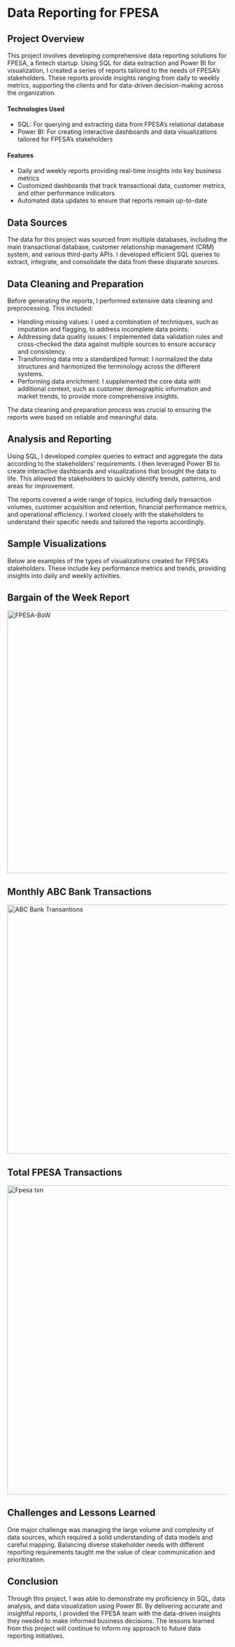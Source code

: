 # Data Reporting for FPESA

## Project Overview

This project involves developing comprehensive data reporting solutions for FPESA, a fintech startup. Using SQL for data extraction and Power BI for visualization, I created a series of reports tailored to the needs of FPESA’s stakeholders. These reports provide insights ranging from daily to weekly metrics, supporting the clients and for data-driven decision-making across the organization.
#### Technologies Used
- SQL: For querying and extracting data from FPESA’s relational database
- Power BI: For creating interactive dashboards and data visualizations tailored for FPESA’s stakeholders
#### Features
- Daily and weekly reports providing real-time insights into key business metrics
- Customized dashboards that track transactional data, customer metrics, and other performance indicators
- Automated data updates to ensure that reports remain up-to-date

## Data Sources
The data for this project was sourced from multiple databases, including the main transactional database, customer relationship management (CRM) system, and various third-party APIs. I developed efficient SQL queries to extract, integrate, and consolidate the data from these disparate sources.

## Data Cleaning and Preparation
Before generating the reports, I performed extensive data cleaning and preprocessing. This included:
- Handling missing values: I used a combination of techniques, such as imputation and flagging, to address incomplete data points.
- Addressing data quality issues: I implemented data validation rules and cross-checked the data against multiple sources to ensure accuracy and consistency.
- Transforming data into a standardized format: I normalized the data structures and harmonized the terminology across the different systems.
- Performing data enrichment: I supplemented the core data with additional context, such as customer demographic information and market trends, to provide more comprehensive insights.

The data cleaning and preparation process was crucial to ensuring the reports were based on reliable and meaningful data.

## Analysis and Reporting
Using SQL, I developed complex queries to extract and aggregate the data according to the stakeholders' requirements. I then leveraged Power BI to create interactive dashboards and visualizations that brought the data to life. This allowed the stakeholders to quickly identify trends, patterns, and areas for improvement.

The reports covered a wide range of topics, including daily transaction volumes, customer acquisition and retention, financial performance metrics, and operational efficiency. I worked closely with the stakeholders to understand their specific needs and tailored the reports accordingly.

## Sample Visualizations

Below are examples of the types of visualizations created for FPESA’s stakeholders. These include key performance metrics and trends, providing insights into daily and weekly activities.
## Bargain of the Week Report
<img width="600" alt="FPESA-BoW" src="https://github.com/user-attachments/assets/ec0f582f-6ba5-4ff0-80b3-4ab18dfd7024">

## Monthly ABC Bank Transactions  
<img width="569" alt="ABC Bank Transantions" src="https://github.com/user-attachments/assets/9f0d1c0d-7c2a-41ab-aba5-2c5e30ef2667">

## Total FPESA Transactions

<img width="706" alt="Fpesa txn" src="https://github.com/user-attachments/assets/57a5e752-24fb-42d4-9cee-df150dc61040">

## Challenges and Lessons Learned

One major challenge was managing the large volume and complexity of data sources, which required a solid understanding of data models and careful mapping. Balancing diverse stakeholder needs with different reporting requirements taught me the value of clear communication and prioritization.

## Conclusion
Through this project, I was able to demonstrate my proficiency in SQL, data analysis, and data visualization using Power BI. By delivering accurate and insightful reports, I provided the FPESA team with the data-driven insights they needed to make informed business decisions. 
The lessons learned from this project will continue to inform my approach to future data reporting initiatives.
